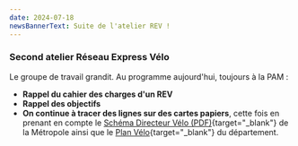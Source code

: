 ```yaml
---
date: 2024-07-18
newsBannerText: Suite de l'atelier REV !
---
```


### Second atelier Réseau Express Vélo
Le groupe de travail grandit. Au programme aujourd'hui, toujours à la PAM : 
 - **Rappel du cahier des charges d'un REV**
 - **Rappel des objectifs**
 - **On continue à tracer des lignes sur des cartes papiers**, cette fois en prenant en compte le [Schéma Directeur Vélo (PDF)](https://brest.fr/sites/default/files/media/document/Schema_Directeur_Velo_2020-2025.pdf){target="_blank"} de la Métropole ainsi que le [Plan Vélo](https://www.finistere.fr/le-conseil-departemental/les-grands-plans/plan-velo/){target="_blank"} du département.